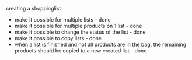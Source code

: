 creating a shoppinglist
- make it possible for multiple lists - done
- make it possible for multiple products on 1 list - done
- make it possible to change the status of the list - done
- make it possible to copy lists - done
- when a list is finished and not all products are in the bag, the remaining products should be copied to a new created list - done


